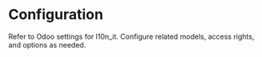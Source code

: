 # Configuration

Refer to Odoo settings for l10n_it. Configure related models, access rights, and options as needed.
